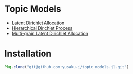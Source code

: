 # Topic Models
- [Latent Dirichlet Allocation](https://github.com/yusaku-i/topic_models.jl/tree/master/src/LDA)
- [Hierarchical Dirichlet Process](https://github.com/yusaku-i/topic_models.jl/tree/master/src/HDP)
- [Multi-grain Latent Dirichlet Allocation](https://github.com/yusaku-i/topic_models.jl/tree/master/src/MGLDA)

# Installation
```julia
Pkg.clone("git@github.com:yusaku-i/topic_models.jl.git")
```

